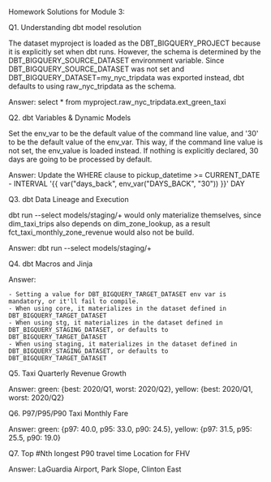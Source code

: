Homework Solutions for Module 3:


 Q1. Understanding dbt model resolution

The dataset myproject is loaded as the DBT_BIGQUERY_PROJECT because it is 
explicitly set when dbt runs. However, the schema is determined by the 
DBT_BIGQUERY_SOURCE_DATASET environment variable. Since DBT_BIGQUERY_SOURCE_DATASET 
was not set and DBT_BIGQUERY_DATASET=my_nyc_tripdata was exported instead, 
dbt defaults to using raw_nyc_tripdata as the schema.

Answer: select * from myproject.raw_nyc_tripdata.ext_green_taxi



 Q2. dbt Variables & Dynamic Models

Set the env_var to be the default value of the command line value, and '30' to be the
default value of the env_var.
This way, if the command line value is not set, the env_value is loaded instead. If nothing
is explicitly declared, 30 days are going to be processed by default.

Answer: Update the WHERE clause to pickup_datetime >= CURRENT_DATE - 
                INTERVAL '{{ var("days_back", env_var("DAYS_BACK", "30")) }}' DAY

 Q3. dbt Data Lineage and Execution

dbt run --select models/staging/+ would only materialize themselves, since dim_taxi_trips 
also depends on dim_zone_lookup, as a result fct_taxi_monthly_zone_revenue would also 
not be build.

Answer: dbt run --select models/staging/+

 Q4. dbt Macros and Jinja

Answer: 

    - Setting a value for DBT_BIGQUERY_TARGET_DATASET env var is mandatory, or it'll fail to compile.
    - When using core, it materializes in the dataset defined in DBT_BIGQUERY_TARGET_DATASET
    - When using stg, it materializes in the dataset defined in DBT_BIGQUERY_STAGING_DATASET, or defaults to DBT_BIGQUERY_TARGET_DATASET
    - When using staging, it materializes in the dataset defined in DBT_BIGQUERY_STAGING_DATASET, or defaults to DBT_BIGQUERY_TARGET_DATASET

 Q5. Taxi Quarterly Revenue Growth

Answer: green: {best: 2020/Q1, worst: 2020/Q2}, yellow: {best: 2020/Q1, worst: 2020/Q2}

 Q6. P97/P95/P90 Taxi Monthly Fare

Answer: green: {p97: 40.0, p95: 33.0, p90: 24.5}, yellow: {p97: 31.5, p95: 25.5, p90: 19.0}

 Q7. Top #Nth longest P90 travel time Location for FHV

Answer: LaGuardia Airport, Park Slope, Clinton East
